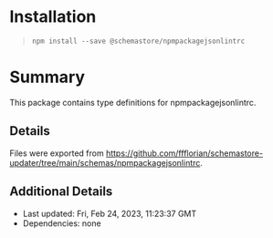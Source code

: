 # Installation
> `npm install --save @schemastore/npmpackagejsonlintrc`

# Summary
This package contains type definitions for npmpackagejsonlintrc.

## Details
Files were exported from https://github.com/ffflorian/schemastore-updater/tree/main/schemas/npmpackagejsonlintrc.

## Additional Details
* Last updated: Fri, Feb 24, 2023, 11:23:37 GMT
* Dependencies: none
